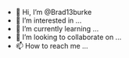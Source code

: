 - 👋 Hi, I’m @Brad13burke
- 👀 I’m interested in ...
- 🌱 I’m currently learning ...
- 💞️ I’m looking to collaborate on ...
- 📫 How to reach me ...

<!---
Brad13burke/Brad13burke is a ✨ special ✨ repository because its `README.md` (this file) appears on your GitHub profile.
You can click the Preview link to take a look at your changes.
--->
